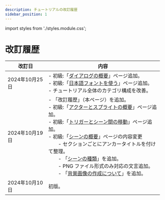 ```yaml
---
description: チュートリアルの改訂履歴
sidebar_position: 1
---
```


import styles from './styles.module.css';

# 改訂履歴

| 改訂日 | 内容 |
| --- | --- |
| 2024年10月25日 | - 初級:「[ダイアログの概要](./tutorial-basics/dialogue.md)」ページ追加。<br/> - 初級:「[日本語フォントを使う](./tutorial-basics/using_jp_font.md)」ページ追加。<br/> - チュートリアル全体のカテゴリ構成を改善。<br/> |
| 2024年10月19日 | - 「改訂履歴」（本ページ）を追加。<br/>- 初級:「[アクターとスプライトの概要](./tutorial-basics/actor.md)」ページ追加。<br/>- 初級:「[トリガーとシーン間の移動](./tutorial-basics/events_trigger.md)」ページ追加。<br/>- 初級:「[シーンの概要](./tutorial-basics/scene.md)」ページの内容変更<br/>　　- セクションごとにアンカータイトルを付けて整理。<br/>　　- 「[シーンの種類](tutorial-basics/scene#%E3%82%B7%E3%83%BC%E3%83%B3%E3%81%AE%E7%A8%AE%E9%A1%9E)」を追加。<br/>　　- PNG ファイル形式のみ対応の文言追加。<br/>　　- 「[背景画像の作成について](tutorial-basics/scene#%E8%83%8C%E6%99%AF%E7%94%BB%E5%83%8F%E3%81%AE%E4%BD%9C%E6%88%90%E3%81%AB%E3%81%A4%E3%81%84%E3%81%A6)」を追加。 |
| 2024年10月10日 | 初版。 |

